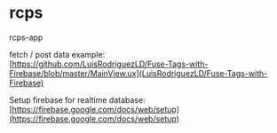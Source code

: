 # rcps
rcps-app


fetch / post data example:  
[https://github.com/LuisRodriguezLD/Fuse-Tags-with-Firebase/blob/master/MainView.ux](LuisRodriguezLD/Fuse-Tags-with-Firebase)


Setup firebase for realtime database:  
[https://firebase.google.com/docs/web/setup](https://firebase.google.com/docs/web/setup)
